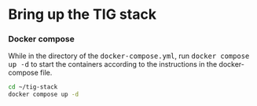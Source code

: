 # Bring up the TIG stack

### Docker compose

While in the directory of the <kbd>docker-compose.yml</kbd>, run <kbd>docker compose up -d</kbd> to start the containers according to the instructions in the docker-compose file.

```bash
cd ~/tig-stack
docker compose up -d
```






